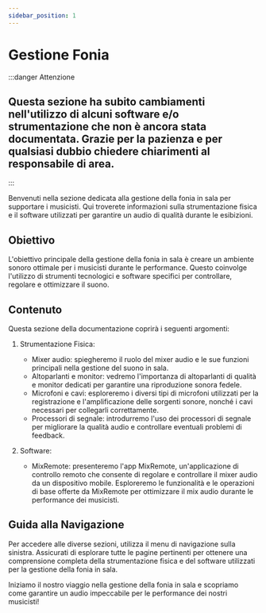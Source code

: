 ```yaml
---
sidebar_position: 1
---
```

# Gestione Fonia

:::danger Attenzione
## Questa sezione ha subito cambiamenti nell'utilizzo di alcuni software e/o strumentazione che non è ancora stata documentata. Grazie per la pazienza e per qualsiasi dubbio chiedere chiarimenti al responsabile di area.
:::

Benvenuti nella sezione dedicata alla gestione della fonia in sala per supportare i musicisti. Qui troverete informazioni sulla strumentazione fisica e il software utilizzati per garantire un audio di qualità durante le esibizioni.

## Obiettivo

L'obiettivo principale della gestione della fonia in sala è creare un ambiente sonoro ottimale per i musicisti durante le performance. Questo coinvolge l'utilizzo di strumenti tecnologici e software specifici per controllare, regolare e ottimizzare il suono.

## Contenuto

Questa sezione della documentazione coprirà i seguenti argomenti:

1. Strumentazione Fisica:
   - Mixer audio: spiegheremo il ruolo del mixer audio e le sue funzioni principali nella gestione del suono in sala.
   - Altoparlanti e monitor: vedremo l'importanza di altoparlanti di qualità e monitor dedicati per garantire una riproduzione sonora fedele.
   - Microfoni e cavi: esploreremo i diversi tipi di microfoni utilizzati per la registrazione e l'amplificazione delle sorgenti sonore, nonché i cavi necessari per collegarli correttamente.
   - Processori di segnale: introdurremo l'uso dei processori di segnale per migliorare la qualità audio e controllare eventuali problemi di feedback.

2. Software:
   - MixRemote: presenteremo l'app MixRemote, un'applicazione di controllo remoto che consente di regolare e controllare il mixer audio da un dispositivo mobile. Esploreremo le funzionalità e le operazioni di base offerte da MixRemote per ottimizzare il mix audio durante le performance dei musicisti.


## Guida alla Navigazione

Per accedere alle diverse sezioni, utilizza il menu di navigazione sulla sinistra. Assicurati di esplorare tutte le pagine pertinenti per ottenere una comprensione completa della strumentazione fisica e del software utilizzati per la gestione della fonia in sala.

Iniziamo il nostro viaggio nella gestione della fonia in sala e scopriamo come garantire un audio impeccabile per le performance dei nostri musicisti!
